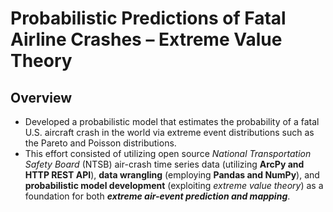 # Probabilistic Predictions of Fatal Airline Crashes – Extreme Value Theory
## Overview
* Developed a probabilistic model that estimates the probability of a fatal U.S. aircraft crash in the world via extreme event distributions such as the Pareto and Poisson distributions.
* This effort consisted of utilizing open source *National Transportation Safety Board* (NTSB) air-crash time series data (utilizing **ArcPy and HTTP REST API**), **data wrangling** (employing **Pandas and NumPy**), and **probabilistic model development** (exploiting *extreme value theory*) as a foundation for both ***extreme air-event prediction and mapping***.
